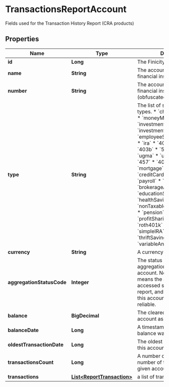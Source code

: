 

# TransactionsReportAccount

Fields used for the Transaction History Report (CRA products)

## Properties

| Name | Type | Description | Notes |
|------------ | ------------- | ------------- | -------------|
|**id** | **Long** | The Finicity account ID |  [optional] |
|**name** | **String** | The account name from the financial institution. |  [optional] |
|**number** | **String** | The account number from the financial institution (obfuscated) |  [optional] |
|**type** | **String** | The list of supported account types. * &#x60;checking&#x60; * &#x60;savings&#x60; * &#x60;moneyMarket&#x60; * &#x60;cd&#x60; * &#x60;investment&#x60; * &#x60;investmentTaxDeferred&#x60; * &#x60;employeeStockPurchasePlan&#x60; * &#x60;ira&#x60; * &#x60;401k&#x60; * &#x60;roth&#x60; * &#x60;403b&#x60; * &#x60;529&#x60; * &#x60;rollover&#x60; * &#x60;ugma&#x60; * &#x60;utma&#x60; * &#x60;keogh&#x60; * &#x60;457&#x60; * &#x60;401a&#x60; * &#x60;unknown&#x60; * &#x60;mortgage&#x60; * &#x60;loan&#x60; * &#x60;creditCard&#x60; * &#x60;lineOfCredit&#x60; * &#x60;payroll&#x60; * &#x60;studentLoan&#x60; * &#x60;brokerageAccount&#x60; * &#x60;educationSavings&#x60; * &#x60;healthSavingsAccount&#x60; * &#x60;nonTaxableBrokerageAccount&#x60; * &#x60;pension&#x60; * &#x60;profitSharingPlan&#x60; * &#x60;roth401k&#x60; * &#x60;sepIRA&#x60; * &#x60;simpleIRA&#x60; * &#x60;thriftSavingsPlan&#x60; * &#x60;variableAnnuity&#x60; |  [optional] |
|**currency** | **String** | A currency code for account |  [optional] |
|**aggregationStatusCode** | **Integer** | The status of the most recent aggregation attempt for this account. Note: non-zero means the account was not accessed successfully for this report, and additional fields for this account may not be reliable. |  [optional] |
|**balance** | **BigDecimal** | The cleared balance of the account as-of &#x60;balanceDate&#x60; |  [optional] |
|**balanceDate** | **Long** | A timestamp showing when the balance was captured by the FI |  [optional] |
|**oldestTransactionDate** | **Long** | The oldest transaction date of this account. |  [optional] |
|**transactionsCount** | **Long** | A number detailing the total number of transactions for a given account. |  [optional] |
|**transactions** | [**List&lt;ReportTransaction&gt;**](ReportTransaction.md) | a list of transaction records |  [optional] |



